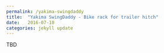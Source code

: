 ```yaml
---
permalink: /yakima-swingdaddy
title:  "Yakima SwingDaddy - Bike rack for trailer hitch"
date:   2016-07-10
categories: jekyll update
---
```

TBD
